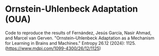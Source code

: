 # Ornstein-Uhlenbeck Adaptation (OUA)

Code to reproduce the results of Fernández, Jesús García, Nasir Ahmad, and Marcel van Gerven. "Ornstein–Uhlenbeck Adaptation as a Mechanism for Learning in Brains and Machines." Entropy 26.12 (2024): 1125.
(https://www.mdpi.com/1099-4300/26/12/1125)


